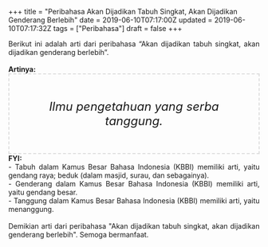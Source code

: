 +++
title = "Peribahasa Akan Dijadikan Tabuh Singkat, Akan Dijadikan Genderang Berlebih"
date = 2019-06-10T07:17:00Z
updated = 2019-06-10T07:17:32Z
tags = ["Peribahasa"]
draft = false
+++

<div dir="ltr" style="text-align: left;" trbidi="on"><div style="text-align: justify;">Berikut ini adalah arti dari peribahasa “Akan dijadikan tabuh singkat, akan dijadikan genderang berlebih”.</div><br /><div style="text-align: justify;"><b>Artinya:</b></div><div style="border: 2px dashed #ddd; font-size: 24px; height: auto; margin: 0 auto; padding: 50px; text-align: center; width: auto;"><i>Ilmu pengetahuan yang serba tanggung.</i></div><div style="text-align: justify;"><b>FYI:</b><br />- Tabuh dalam Kamus Besar Bahasa Indonesia (KBBI) memiliki arti, yaitu gendang raya; beduk (dalam masjid, surau, dan sebagainya).<br />- Genderang dalam Kamus Besar Bahasa Indonesia (KBBI) memiliki arti, yaitu gendang besar.<br />- Tanggung dalam Kamus Besar Bahasa Indonesia (KBBI) memiliki arti, yaitu menanggung.<br /><br /></div><div style="text-align: justify;">Demikian arti dari peribahasa "Akan dijadikan tabuh singkat, akan dijadikan genderang berlebih". Semoga bermanfaat.</div></div>
